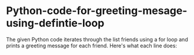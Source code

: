 # Python-code-for-greeting-mesage-using-defintie-loop
The given Python code iterates through the list friends using a for loop and prints a greeting message for each friend. Here's what each line does:
